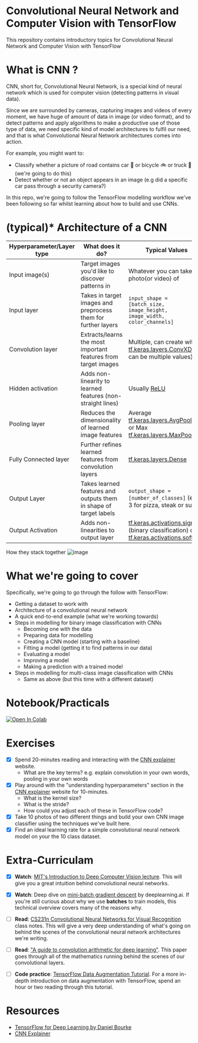 # Convolutional Neural Network and Computer Vision with TensorFlow
This repository contains introductory topics for Convolutional Neural Network and Computer Vision with TensorFlow

# What is CNN ?

CNN, short for, Convolutional Neural Network, is a special kind of neural network which is used for computer vision (detecting patterns in visual data).

Since we are surrounded by cameras, capturing images and videos of every moment, we have huge of amount of data in image (or video format), and to detect patterns and apply algorithms to make a productive use of those type of data, we need specific kind of model architectures to fulfil our need, and that is what Convolutional Neural Network architectures comes into action.

For example, you might want to:
* Classify whether a picture of road contains car 🚗 or bicycle 🚲 or truck 🚛 (we're going to do this)
* Detect whether or not an object appears in an image (e.g did a specific car pass through a security camera?)

In this repo, we're going to follow the TensorFlow modelling workflow we've been following so far whilst learning about how to build and use CNNs.

# (typical)* Architecture of a CNN


| **Hyperparameter/Layer type** | **What does it do?** | **Typical Values** | 
| --- | --- | --- |
| Input image(s) | Target images you'd like to discover patterns in | Whatever you can take a photo(or video) of |
| Input layer | Takes in target images and preprocess them for further layers | `input_shape = [batch_size, image_height, image_width, color_channels]` |
| Convolution layer | Extracts/learns the most important features from target images | Multiple, can create with [tf.keras.layers.ConvXD](https://www.tensorflow.org/api_docs/python/tf/keras/layers/Conv2D) (X can be multiple values) |
| Hidden activation | Adds non-linearity to learned features (non-straight lines) | Usually [ReLU](https://www.tensorflow.org/api_docs/python/tf/keras/activations/relu) |
| Pooling layer | Reduces the dimensionality of learned image features | Average [tf.keras.layers.AvgPool2D](https://www.tensorflow.org/api_docs/python/tf/keras/layers/AveragePooling2D) or Max [tf.keras.layers.MaxPool2D](https://www.tensorflow.org/api_docs/python/tf/keras/layers/MaxPool2D) |
| Fully Connected layer | Further refines learned features from convolution layers | [tf.keras.layers.Dense](https://www.tensorflow.org/api_docs/python/tf/keras/layers/Dense) |
| Output Layer | Takes learned features and outputs them in shape of target labels | `output_shape = [number_of_classes]` (e.g. 3 for pizza, steak or sushi) |
| Output Activation | Adds non-linearities to output layer | [tf.keras.activations.sigmoid](https://www.tensorflow.org/api_docs/python/tf/keras/activations/sigmoid) (binary classification) or [tf.keras.activations.softmax](https://www.tensorflow.org/api_docs/python/tf/keras/activations/softmax) |

How they stack together
![image](https://raw.githubusercontent.com/mrdbourke/tensorflow-deep-learning/main/images/03-simple-convnet.png)

# What we're going to cover

Specifically, we're going to go through the follow with TensorFlow:

* Getting a dataset to work with
* Architecture of a convolutional neural network
* A quick end-to-end example (what we're working towards)
* Steps in modelling for binary image classification with CNNs
  - Becoming one with the data
  - Preparing data for modelling
  - Creating a CNN model (starting with a baseline)
  - Fitting a model (getting it to find patterns in our data)
  - Evaluating a model
  - Improving a model
  - Making a prediction with a trained model
* Steps in modelling for multi-class image classification with CNNs
  - Same as above (but this time with a different dataset)
  
# Notebook/Practicals

[![Open In Colab](https://colab.research.google.com/assets/colab-badge.svg)](https://colab.research.google.com/github/SaketMunda/cnn-computer-vision-introduction/blob/master/convolutional_neural_network_with_tensorflow.ipynb)

# Exercises

- [x] Spend 20-minutes reading and interacting with the [CNN explainer](https://poloclub.github.io/cnn-explainer/) website.
  - What are the key terms? e.g. explain convolution in your own words, pooling in your own words
- [x] Play around with the "understanding hyperparameters" section in the [CNN explainer](https://poloclub.github.io/cnn-explainer/) website for 10-minutes.
  - What is the kernel size?
  - What is the stride?
  - How could you adjust each of these in TensorFlow code?
- [x] Take 10 photos of two different things and build your own CNN image classifier using the techniques we've built here.
- [x] Find an ideal learning rate for a simple convolutional neural network model on your the 10 class dataset.

# Extra-Curriculam

- [x] **Watch**: [MIT's Introduction to Deep Computer Vision lecture](https://www.youtube.com/watch?v=uapdILWYTzE&list=PLtBw6njQRU-rwp5__7C0oIVt26ZgjG9NI&index=3). This will give you a great intuition behind convolutional neural networks.

- [x] **Watch**: Deep dive on [mini-batch gradient descent](https://youtu.be/-_4Zi8fCZO4) by deeplearning.ai. If you're still curious about why we use **batches** to train models, this technical overview covers many of the reasons why.

- [ ] **Read**: [CS231n Convolutional Neural Networks for Visual Recognition](https://cs231n.github.io/convolutional-networks/) class notes. This will give a very deep understanding of what's going on behind the scenes of the convolutional neural network architectures we're writing.

- [ ] **Read**: ["A guide to convolution arithmetic for deep learning"](https://arxiv.org/pdf/1603.07285.pdf). This paper goes through all of the mathematics running behind the scenes of our convolutional layers.

- [ ] **Code practice**: [TensorFlow Data Augmentation Tutorial](https://www.tensorflow.org/tutorials/images/data_augmentation). For a more in-depth introduction on data augmentation with TensorFlow, spend an hour or two reading through this tutorial.

# Resources
* [TensorFlow for Deep Learning by Daniel Bourke](https://dev.mrdbourke.com/tensorflow-deep-learning/03_convolutional_neural_networks_in_tensorflow/)
* [CNN Explainer](https://poloclub.github.io/cnn-explainer/)
